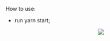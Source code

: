 How to use: 
  - run yarn start;

<div style="position:relative; margin:auto;text-align:center; width:100%;">
  <img src="https://user-images.githubusercontent.com/23408500/32512116-38b029b8-c3f6-11e7-88dc-e7ff98560fe7.png"/>
</div>
